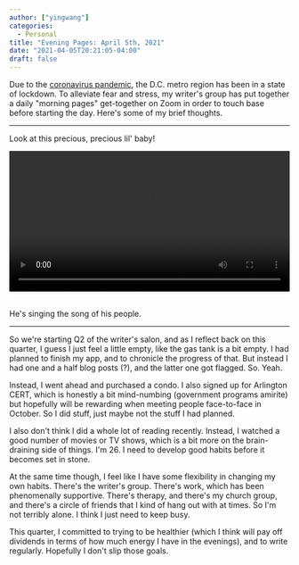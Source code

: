 ```yaml
---
author: ["yingwang"]
categories:
  - Personal
title: "Evening Pages: April 5th, 2021"
date: "2021-04-05T20:21:05-04:00"
draft: false
---
```


Due to the [coronavirus
pandemic](https://en.wikipedia.org/wiki/2019-20_coronavirus_pandemic), the D.C.
metro region has been in a state of lockdown. To alleviate fear and stress, my
writer's group has put together a daily "morning pages" get-together on Zoom in
order to touch base before starting the day. Here's some of my brief thoughts.

---

Look at this precious, precious lil' baby!

<!-- https://stackoverflow.com/a/26276254 -->
<video style="width: 100%; width: -moz-available; width: -webkit-fill-available; width: fill-available; max-width: 100%;" controls>
    <source src="/video/posts/2021/04/05/evening_pages.mp4" type="video/mp4">
    Your browser does not support HTML5 video.
</video>
<br/>
<br/>

He's singing the song of his people.

---

So we're starting Q2 of the writer's salon, and as I reflect back on this
quarter, I guess I just feel a little empty, like the gas tank is a bit empty. I
had planned to finish my app, and to chronicle the progress of that. But instead
I had one and a half blog posts (?), and the latter one got flagged. So. Yeah.

Instead, I went ahead and purchased a condo. I also signed up for Arlington
CERT, which is honestly a bit mind-numbing (government programs amirite) but
hopefully will be rewarding when meeting people face-to-face in October. So I
did stuff, just maybe not the stuff I had planned.

I also don't think I did a whole lot of reading recently. Instead, I watched a
good number of movies or TV shows, which is a bit more on the brain-draining
side of things. I'm 26. I need to develop good habits before it becomes set in
stone.

At the same time though, I feel like I have some flexibility in changing my own
habits. There's the writer's group. There's work, which has been phenomenally
supportive. There's therapy, and there's my church group, and there's a circle
of friends that I kind of hang out with at times. So I'm not terribly alone. I
think I just need to keep busy.

This quarter, I committed to trying to be healthier (which I think will pay off
dividends in terms of how much energy I have in the evenings), and to write
regularly. Hopefully I don't slip those goals.
